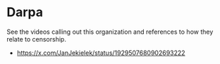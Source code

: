 # Darpa

See the videos calling out this organization and references to how they relate to censorship.

* https://x.com/JanJekielek/status/1929507680902693222

 

